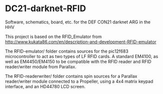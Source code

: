 DC21-darknet-RFID
=================

Software, schematics, board, etc. for the DEF CON21 darknet ARG in the HHV

This project is based on the RFID_Emulator from http://www.kukata86.com/en/description-and-development-RFID-emulator

The RFID-emulator/ folder contains sources for the pic12f683 microcontroller to act as two types of LF RFID cards.  A standard EM4100, as well as EM4450/EM4150 to be compatible with the RFID reader and RFID reader/writer module from Parallax.  

The RFID-readerwriter/ folder contains spin sources for a Parallax reader/writer module connected to a Propeller, using a 4x4 matrix keypad interface, and an HD44780 LCD screen.
